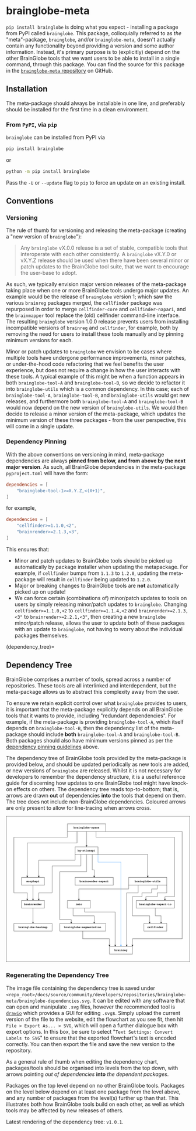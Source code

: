 # brainglobe-meta

`pip install brainglobe` is doing what you expect - installing a package from PyPI called `brainglobe`.
This package, colloquially referred to as _the_ "meta"-package, `brainglobe`, and/or `brainglobe-meta`, doesn't actually contain any functionality beyond providing a version and some author information.
Instead, it's primary purpose is to (explicitly) depend on the other BrainGlobe tools that we want users to be able to install in a single command, through this package.
You can find the source for this package in the [`brainglobe-meta` repository](https://github.com/brainglobe/brainglobe-meta) on GitHub.

## Installation

The meta-package should always be installable in one line, and preferably should be installed for the first time in a clean environment.

### From `PyPI`, via `pip`

`brainglobe` can be installed from PyPI via

```bash
pip install brainglobe
```

or

```bash
python -m pip install brainglobe
```

Pass the `-U` or `--update` flag to `pip` to force an update on an existing install.

## Conventions

### Versioning

The rule of thumb for versioning and releasing the meta-package (creating a "new version of `brainglobe`"):

> Any `brainglobe` vX.0.0 release is a set of stable, compatible tools that interoperate with each other consistently.
> A `brainglobe` vX.Y.0 or vX.Y.Z release should be used when there have been several minor or patch updates to the BrainGlobe tool suite, that we want to encourage the user-base to adopt.

As such, we typically envision major version releases of the meta-package taking place when one or more BrainGlobe tools undergo major updates.
An example would be the release of `brainglobe` version 1; which saw the various `brainreg` packages merged, the `cellfinder` package was repurposed in order to merge `cellfinder-core` and `cellfinder-napari`, and the `brainmapper` tool replace the (old) cellfinder command-line interface.
The resulting `brainglobe` version 1.0.0 release prevents users from installing incompatible versions of `brainreg` and `cellfinder`, for example, both by removing the need for users to install these tools manually and by pinning minimum versions for each.

Minor or patch updates to `brainglobe` we envision to be cases where multiple tools have undergone performance improvements, minor patches, or under-the-hood code refactoring that we feel benefits the user experience, but does not require a change in how the user interacts with these tools.
A typical example of this might be when a function appears in both `brainglobe-tool-A` and `brainglobe-tool-B`, so we decide to refactor it into `brainglobe-utils` which is a common dependency.
In this case; each of `brainglobe-tool-A`, `brainglobe-tool-B`, and `brainglobe-utils` would get new releases, and furthermore both `brainglobe-tool-A` and `brainglobe-tool-B` would now depend on the new version of `brainglobe-utils`.
We would then decide to release a minor version of the meta-package, which updates the minimum version of these three packages - from the user perspective, this will come in a single update.

### Dependency Pinning

With the above conventions on versioning in mind, meta-package dependencies are always **pinned from below, and from above by the next major version**.
As such, all BrainGlobe dependencies in the meta-package `pyproject.toml` will have the form:

```toml
dependencies = [
    "brainglobe-tool-1>=X.Y.Z,<(X+1)",
]
```

for example,

```toml
dependencies = [
    "cellfinder>=1.1.0,<2",
    "brainrender>=2.1.3,<3",
]
```

This ensures that:

- Minor and patch updates to BrainGlobe tools should be picked up automatically by package installer when updating the metapackage. For example, if `cellfinder` bumps from `1.1.3` to `1.2.0`, updating the meta-package will result in `cellfinder` being updated to `1.2.0`.
- Major or breaking changes to BrainGlobe tools are **not** automatically picked up on update!
- We can force certain (combinations of) minor/patch updates to tools on users by simply releasing minor/patch updates to `brainglobe`. Changing `cellfinder>=1.1.0,<2` to `cellfinder>=1.1.4,<2` and `brainrender>=2.1.3,<3"` to `brainrender>=2.2.1,<3"`, then creating a new `brainglobe` minor/patch release, allows the user to update both of these packages with an update to `brainglobe`, not having to worry about the individual packages themselves.

(dependency_tree)=
## Dependency Tree

BrainGlobe comprises a number of tools, spread across a number of repositories.
These tools are all interlinked and interdependent, but the meta-package allows us to abstract this complexity away from the user.

To ensure we retain explicit control over what `brainglobe` provides to users, it is important that the meta-package explicitly depends on all BrainGlobe tools that it wants to provide, including "redundant dependencies".
For example, if the meta-package is providing `brainglobe-tool-A`, which itself depends on `brainglobe-tool-B`, then the dependency list of the meta-package should include **both** `brainglobe-tool-A` and `brainglobe-tool-B`.
Both packages should also have minimum versions pinned as per the [dependency pinning guidelines](#dependency-pinning) above.

The dependency tree of BrainGlobe tools provided by the meta-package is provided below, and should be updated periodically as new tools are added, or new versions of `brainglobe` are released.
Whilst it is not necessary for developers to remember the dependency structure, it is a useful reference guide for discerning how updates to one BrainGlobe tool might have knock-on effects on others.
The dependency tree reads top-to-bottom; that is, arrows are drawn **out** of dependencies **into** the tools that depend on them.
The tree does not include non-BrainGlobe dependencies.
Coloured arrows are only present to allow for line-tracing when arrows cross.

![Dependency tree for tools provided by the meta-package.](./brainglobe-dependencies.svg)

### Regenerating the Dependency Tree

The image file containing the dependency tree is saved under `<repo_root>/docs/source/community/developers/repositories/brainglobe-meta/brainglobe-dependencies.svg`.
It can be edited with any software that can open and manipulate `.svg` files, however the recommended tool is [`drawio`](https://app.diagrams.net/) which provides a GUI for editing `.svg`s.
Simply upload the current version of the file to the website, edit the flowchart as you see fit, then hit `File > Export As... > SVG`, which will open a further dialogue box with export options.
In this box, be sure to select "`Text Settings: Convert Labels to SVG`" to ensure that the exported flowchart's text is encoded correctly.
You can then export the file and save the new version to the repository.

As a general rule of thumb when editing the dependency chart, packages/tools should be organised into levels from the top down, with arrows pointing _out of dependencies_ **into** _the dependent packages_.

Packages on the top level depend on no other BrainGlobe tools.
Packages on the level below depend on at least one package from the level above, and any number of packages from the level(s) further up than that.
This illustrates both how BrainGlobe tools build on each other, as well as which tools may be affected by new releases of others.

Latest rendering of the dependency tree: `v1.0.1`.
